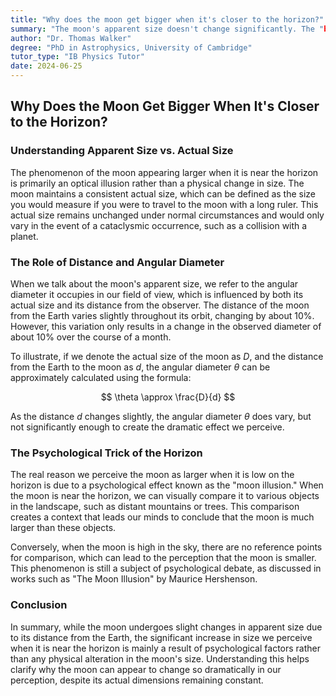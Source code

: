 ```yaml
---
title: "Why does the moon get bigger when it's closer to the horizon?"
summary: "The moon's apparent size doesn't change significantly. The "bigger" moon illusion near the horizon is a psychological trick, comparing it to distant objects.  #moon #illusion #horizon #space"
author: "Dr. Thomas Walker"
degree: "PhD in Astrophysics, University of Cambridge"
tutor_type: "IB Physics Tutor"
date: 2024-06-25
---
```


## Why Does the Moon Get Bigger When It's Closer to the Horizon?

### Understanding Apparent Size vs. Actual Size

The phenomenon of the moon appearing larger when it is near the horizon is primarily an optical illusion rather than a physical change in size. The moon maintains a consistent actual size, which can be defined as the size you would measure if you were to travel to the moon with a long ruler. This actual size remains unchanged under normal circumstances and would only vary in the event of a cataclysmic occurrence, such as a collision with a planet.

### The Role of Distance and Angular Diameter

When we talk about the moon's apparent size, we refer to the angular diameter it occupies in our field of view, which is influenced by both its actual size and its distance from the observer. The distance of the moon from the Earth varies slightly throughout its orbit, changing by about 10%. However, this variation only results in a change in the observed diameter of about 10% over the course of a month.

To illustrate, if we denote the actual size of the moon as $D$, and the distance from the Earth to the moon as $d$, the angular diameter $\theta$ can be approximately calculated using the formula:

$$
\theta \approx \frac{D}{d}
$$

As the distance $d$ changes slightly, the angular diameter $\theta$ does vary, but not significantly enough to create the dramatic effect we perceive.

### The Psychological Trick of the Horizon

The real reason we perceive the moon as larger when it is low on the horizon is due to a psychological effect known as the "moon illusion." When the moon is near the horizon, we can visually compare it to various objects in the landscape, such as distant mountains or trees. This comparison creates a context that leads our minds to conclude that the moon is much larger than these objects.

Conversely, when the moon is high in the sky, there are no reference points for comparison, which can lead to the perception that the moon is smaller. This phenomenon is still a subject of psychological debate, as discussed in works such as "The Moon Illusion" by Maurice Hershenson.

### Conclusion

In summary, while the moon undergoes slight changes in apparent size due to its distance from the Earth, the significant increase in size we perceive when it is near the horizon is mainly a result of psychological factors rather than any physical alteration in the moon's size. Understanding this helps clarify why the moon can appear to change so dramatically in our perception, despite its actual dimensions remaining constant.
    